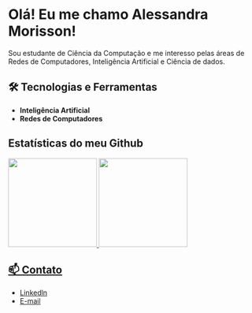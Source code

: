 # Olá! Eu me chamo Alessandra Morisson! 

Sou estudante de Ciência da Computação e me interesso pelas áreas de Redes de Computadores, Inteligência Artificial e Ciência de dados.

## 🛠️ Tecnologias e Ferramentas
 


          
- **Inteligência Artificial**
- **Redes de Computadores**
## Estatísticas do meu Github
<div>
<a href="https://github.com/ale3700">
<img loading="lazy" height="180em" src="https://github-readme-stats.vercel.app/api/top-langs/?username=ale3700&layout=compact&langs_count=7&theme=dracula"/>
<img loading="lazy" height="180em" src="https://github-readme-stats.vercel.app/api?username=ale3700&show_icons=true&theme=dracula&include_all_commits=true&count_private=true"/>
</div>


## 📫 Contato

- [Linkedln](https://www.linkedin.com/in/alessandra-morisson/)
- [E-mail](ledru01@gmail.com)


